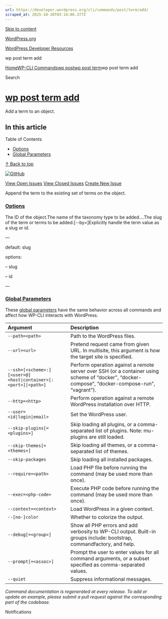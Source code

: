 ```yaml
---
url: https://developer.wordpress.org/cli/commands/post/term/add/
scraped_at: 2025-10-20T03:14:06.377Z
---
```


[Skip to content](https://developer.wordpress.org/cli/commands/post/term/add/#wp--skip-link--target)

[WordPress.org](https://wordpress.org/)

[WordPress Developer Resources](https://developer.wordpress.org/)

wp post term add


[Home](https://developer.wordpress.org/)[WP-CLI Commands](https://developer.wordpress.org/cli/commands/)[wp post](https://developer.wordpress.org/cli/commands/post/)[wp post term](https://developer.wordpress.org/cli/commands/post/term/)wp post term add

Search

# [wp post term add](https://developer.wordpress.org/cli/commands/post/term/add/)

Add a term to an object.

## In this article

Table of Contents

- [Options](https://developer.wordpress.org/cli/commands/post/term/add/#options)
- [Global Parameters](https://developer.wordpress.org/cli/commands/post/term/add/#global-parameters)

[↑ Back to top](https://developer.wordpress.org/cli/commands/post/term/add/#wp--skip-link--target)

[![GitHub](https://make.wordpress.org/cli/wp-content/plugins/wporg-cli/assets/images/github-mark.svg)](https://github.com/wp-cli/entity-command)

[View Open Issues](https://github.com/login?return_to=%2Fissues%3Fq%3Dlabel%3Acommand%3Apost-term-add+sort%3Aupdated-desc+org%3Awp-cli+is%3Aopen) [View Closed Issues](https://github.com/login?return_to=%2Fissues%3Fq%3Dlabel%3Acommand%3Apost-term-add+sort%3Aupdated-desc+org%3Awp-cli+is%3Aclosed) [Create New Issue](https://github.com/wp-cli/entity-command/issues/new)

Append the term to the existing set of terms on the object.

### [Options](https://developer.wordpress.org/cli/commands/post/term/add/\#options)

<id>The ID of the object.<taxonomy>The name of the taxonomy type to be added.<term>…The slug of the term or terms to be added.\[--by=<field>\]Explicitly handle the term value as a slug or id.

—

default: slug

options:

– slug

– id

—

### [Global Parameters](https://developer.wordpress.org/cli/commands/post/term/add/\#global-parameters)

These [global parameters](https://make.wordpress.org/cli/handbook/config/) have the same behavior across all commands and affect how WP-CLI interacts with WordPress.

| **Argument** | **Description** |
| :-- | :-- |
| `--path=<path>` | Path to the WordPress files. |
| `--url=<url>` | Pretend request came from given URL. In multisite, this argument is how the target site is specified. |
| `--ssh=[<scheme>:][<user>@]<host\|container>[:<port>][<path>]` | Perform operation against a remote server over SSH (or a container using scheme of “docker”, “docker-compose”, “docker-compose-run”, “vagrant”). |
| `--http=<http>` | Perform operation against a remote WordPress installation over HTTP. |
| `--user=<id\|login\|email>` | Set the WordPress user. |
| `--skip-plugins[=<plugins>]` | Skip loading all plugins, or a comma-separated list of plugins. Note: mu-plugins are still loaded. |
| `--skip-themes[=<themes>]` | Skip loading all themes, or a comma-separated list of themes. |
| `--skip-packages` | Skip loading all installed packages. |
| `--require=<path>` | Load PHP file before running the command (may be used more than once). |
| `--exec=<php-code>` | Execute PHP code before running the command (may be used more than once). |
| `--context=<context>` | Load WordPress in a given context. |
| `--[no-]color` | Whether to colorize the output. |
| `--debug[=<group>]` | Show all PHP errors and add verbosity to WP-CLI output. Built-in groups include: bootstrap, commandfactory, and help. |
| `--prompt[=<assoc>]` | Prompt the user to enter values for all command arguments, or a subset specified as comma-separated values. |
| `--quiet` | Suppress informational messages. |

_Command documentation is regenerated at every release. To add or update an example, please submit a pull request against the corresponding part of the codebase._

Notifications